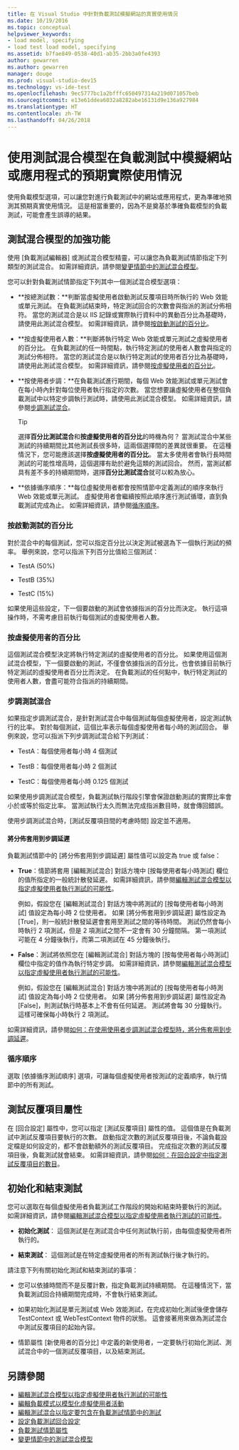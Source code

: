 ```yaml
---
title: 在 Visual Studio 中針對負載測試模擬網站的真實使用情況
ms.date: 10/19/2016
ms.topic: conceptual
helpviewer_keywords:
- load model, specifying
- load test load model, specifying
ms.assetid: b7fae849-0538-40d1-ab35-2bb3a0fe4393
author: gewarren
ms.author: gewarren
manager: douge
ms.prod: visual-studio-dev15
ms.technology: vs-ide-test
ms.openlocfilehash: 9ec5777bc1a2bfffc650497314a219d071057beb
ms.sourcegitcommit: e13e61ddea6032a8282abe16131d9e136a927984
ms.translationtype: HT
ms.contentlocale: zh-TW
ms.lasthandoff: 04/26/2018
---
```

# <a name="emulate-expected-real-world-usage-of-a-web-site-or-application-in-a-load-test-using-a-test-mix-models"></a>使用測試混合模型在負載測試中模擬網站或應用程式的預期實際使用情況

使用負載模型選項，可以讓您對進行負載測試中的網站或應用程式，更為準確地預測其預期真實使用情況。 這是相當重要的，因為不是奠基於準確負載模型的負載測試，可能會產生誤導的結果。

## <a name="test-mix-model-enhancements"></a>測試混合模型的加強功能

使用 [負載測試編輯器] 或測試混合模型精靈，可以讓您為負載測試情節指定下列類型的測試混合。 如需詳細資訊，請參閱[變更情節中的測試混合模型](../test/edit-test-mix-models-to-specify-the-probability-of-a-virtual-user-running-a-test.md)。

您可以針對負載測試情節指定下列其中一個測試混合模型選項：

-   **按總測試數：**判斷當虛擬使用者啟動測試反覆項目時所執行的 Web 效能或單元測試。 在負載測試結束時，特定測試回合的次數會與指派的測試分佈相符。 當您的測試混合是以 IIS 記錄或實際執行資料中的異動百分比為基礎時，請使用此測試混合模型。 如需詳細資訊，請參閱[按啟動測試的百分比](#BasedOnTestsStarted)。

-   **按虛擬使用者人數：**判斷將執行特定 Web 效能或單元測試之虛擬使用者的百分比。 在負載測試的任一時間點，執行特定測試的使用者人數會與指定的測試分佈相符。 當您的測試混合是以執行特定測試的使用者百分比為基礎時，請使用此測試混合模型。 如需詳細資訊，請參閱[按虛擬使用者的百分比](#PercentageBasedonVirtualUsers)。

-   **按使用者步調：**在負載測試進行期間，每個 Web 效能測試或單元測試會在每小時內針對每位使用者執行指定的次數。 當您想要讓虛擬使用者在整個負載測試中以特定步調執行測試時，請使用此測試混合模型。 如需詳細資訊，請參閱[步調測試混合](#PacingTestMix)。

    > [!TIP]
    > 選擇**百分比測試混合**和**按虛擬使用者的百分比**的時機為何？ 當測試混合中某些測試的持續期間比其他測試長很多時，這兩個選擇間的差異就很重要。 在這種情況下，您可能應該選擇**按虛擬使用者的百分比**。 當太多使用者會執行長時間測試的可能性增高時，這個選擇有助於避免這類的測試回合。 然而，當測試都具有差不多的持續期間時，選擇**百分比測試混合**就可以較為放心。

-   **依據循序順序：**每位虛擬使用者都會按照情節中定義測試的順序來執行 Web 效能或單元測試。 虛擬使用者會繼續按照此順序進行測試循環，直到負載測試完成為止。 如需詳細資訊，請參閱[循序順序](#SequentialOrder)。

###  <a name="BasedOnTestsStarted"></a> 按啟動測試的百分比
 對於混合中的每個測試，您可以指定百分比以決定測試被選為下一個執行測試的頻率。 舉例來說，您可以指派下列百分比值給三個測試：

-   TestA (50%)

-   TestB (35%)

-   TestC (15%)

 如果使用這些設定，下一個要啟動的測試會依據指派的百分比而決定。 執行這項操作時，不需考慮目前執行每個測試的虛擬使用者人數。

###  <a name="PercentageBasedonVirtualUsers"></a> 按虛擬使用者的百分比
 這個測試混合模型決定將執行特定測試的虛擬使用者的百分比。 如果使用這個測試混合模型，下一個要啟動的測試，不僅會依據指派的百分比，也會依據目前執行特定測試的虛擬使用者百分比而決定。 在負載測試的任何點中，執行特定測試的使用者人數，會盡可能符合指派的持續期間。

###  <a name="PacingTestMix"></a> 步調測試混合
 如果指定步調測試混合，是針對測試混合中每個測試每個虛擬使用者，設定測試執行的比率。 對於每個測試，這個比率表示每個虛擬使用者每小時的測試回合。 舉例來說，您可以指派下列步調測試混合給下列測試：

-   TestA：每個使用者每小時 4 個測試

-   TestB：每個使用者每小時 2 個測試

-   TestC：每個使用者每小時 0.125 個測試

 如果使用步調測試混合模型，負載測試執行階段引擎會保證啟動測試的實際比率會小於或等於指定比率。 當測試執行太久而無法完成指派數目時，就會傳回錯誤。

 使用步調測試混合時，[測試反覆項目間的考慮時間] 設定並不適用。

#### <a name="applying-distribution-to-pacing-delay"></a>將分佈套用到步調延遲
 負載測試情節中的 [將分佈套用到步調延遲] 屬性值可以設定為 true 或 false：

-   **True**：情節將套用 [編輯測試混合] 對話方塊中 [按每使用者每小時測試] 欄位的值所指定的一般統計散發延遲。 如需詳細資訊，請參閱[編輯測試混合模型以指定虛擬使用者執行測試的可能性](../test/edit-test-mix-models-to-specify-the-probability-of-a-virtual-user-running-a-test.md)。

     例如，假設您在 [編輯測試混合] 對話方塊中將測試的 [按每使用者每小時測試] 值設定為每小時 2 位使用者。 如果 [將分佈套用到步調延遲] 屬性設定為 [True]，則一般統計散發延遲會套用至測試之間的等待時間。 測試仍然會每小時執行 2 項測試，但是 2 項測試之間不一定會有 30 分鐘間隔。 第一項測試可能在 4 分鐘後執行，而第二項測試在 45 分鐘後執行。

-   **False**：測試將依照您在 [編輯測試混合] 對話方塊的 [按每使用者每小時測試] 欄位中指定的值作為執行特定步調。 如需詳細資訊，請參閱[編輯測試混合模型以指定虛擬使用者執行測試的可能性](../test/edit-test-mix-models-to-specify-the-probability-of-a-virtual-user-running-a-test.md)。

     例如，假設您在 [編輯測試混合] 對話方塊中將測試的 [按每使用者每小時測試] 值設定為每小時 2 位使用者。 如果 [將分佈套用到步調延遲] 屬性設定為 [False]，則測試執行時基本上不會有任何延遲。 測試將會每 30 分鐘執行。 這樣可確保每小時執行 2 項測試。

 如需詳細資訊，請參閱[如何：在使用使用者步調測試混合模型時，將分佈套用到步調延遲](../test/how-to-apply-distribution-to-pacing-delay-when-using-a-user-pace-test-mix-model.md)。

###  <a name="SequentialOrder"></a> 循序順序
 選取 [依據循序測試順序] 選項，可讓每個虛擬使用者按測試的定義順序，執行情節中的所有測試。

## <a name="test-iterations-property"></a>測試反覆項目屬性
 在 [回合設定] 屬性中，您可以指定 [測試反覆項目] 屬性的值。 這個值是在負載測試中測試反覆項目要執行的次數。 啟動指定次數的測試反覆項目後，不論負載設定檔是如何設定的，都不會啟動額外的測試反覆項目。 完成指定次數的測試反覆項目後，負載測試就會結束。 如需詳細資訊，請參閱[如何：在回合設定中指定測試反覆項目的數目](../test/how-to-specify-the-number-of-test-iterations-in-a-load-test.md)。

## <a name="initialize-and-terminate-tests"></a>初始化和結束測試
 您可以選取在每個虛擬使用者負載測試工作階段的開始和結束時要執行的測試。 如需詳細資訊，請參閱[編輯測試混合模型以指定虛擬使用者執行測試的可能性](../test/edit-test-mix-models-to-specify-the-probability-of-a-virtual-user-running-a-test.md)。

-   **初始化測試**： 這個測試是在測試混合中任何測試執行前，由每個虛擬使用者所執行的。

-   **結束測試**： 這個測試是在特定虛擬使用者的所有測試執行後才執行的。

 請注意下列有關初始化測試和結束測試的事項：

-   您可以依據時間而不是反覆計數，指定負載測試持續期間。 在這種情況下，當負載測試回合持續期間完成時，不會執行結束測試。

-   如果初始化測試是單元測試或 Web 效能測試，在完成初始化測試後便會儲存 TestContext 或 WebTestContext 物件的狀態。 這會接著用來做為測試混合中測試反覆項目的起始內容。

-   情節屬性 [新使用者的百分比] 中定義的新使用者，一定要執行初始化測試、測試混合中的一個測試反覆項目，以及結束測試。

## <a name="see-also"></a>另請參閱

- [編輯測試混合模型以指定虛擬使用者執行測試的可能性](../test/edit-test-mix-models-to-specify-the-probability-of-a-virtual-user-running-a-test.md)
- [編輯負載模式以模型化虛擬使用者活動](../test/edit-load-patterns-to-model-virtual-user-activities.md)
- [編輯測試混合以指定要包含在負載測試情節中的測試](../test/edit-the-test-mix-to-specify-which-web-browsers-types-in-a-load-test-scenario.md)
- [設定負載測試回合設定](../test/configure-load-test-run-settings.md)
- [負載測試情節屬性](../test/load-test-scenario-properties.md)
- [變更情節中的測試混合模型](../test/edit-test-mix-models-to-specify-the-probability-of-a-virtual-user-running-a-test.md)